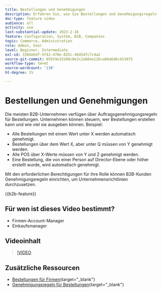 ```yaml
---
title: Bestellungen und Genehmigungen
description: Erfahren Sie, wie Sie Bestellungen und Genehmigungsregeln für Ihre B2B-Unternehmenskonten aktivieren.
doc-type: feature video
audience: all
activity: use
last-substantial-update: 2023-2-16
feature: Configuration, System, B2B, Companies
topic: Commerce, Administration
role: Admin, User
level: Beginner, Intermediate
exl-id: 3384e6df-5f42-470e-825c-4645d7c7c4a2
source-git-commit: 05919e15260c0e2c2a684a12bca60a6d6cb536f5
workflow-type: tm+mt
source-wordcount: '138'
ht-degree: 1%

---
```


# Bestellungen und Genehmigungen

Die meisten B2B-Unternehmen verfügen über Auftragsgenehmigungsregeln für Bestellungen. Unternehmen können steuern, wer Bestellungen erstellen kann und wie viel sie ausgeben können. Beispiel:

- Alle Bestellungen mit einem Wert unter X werden automatisch genehmigt.
- Bestellungen über dem Wert X, aber unter Q müssen von Y genehmigt werden.
- Alle POS über X-Werte müssen von Y und Z genehmigt werden.
- Eine Bestellung, die von einer Person auf Director-Ebene oder höher erstellt wurde, wird automatisch genehmigt.

Mit den erforderlichen Berechtigungen für ihre Rolle können B2B-Kunden Genehmigungsregeln einrichten, um Unternehmensrichtlinien durchzusetzen.

{{b2b-feature}}

## Für wen ist dieses Video bestimmt?

- Firmen-Account-Manager
- Einkaufsmanager

## Videoinhalt

>[!VIDEO](https://video.tv.adobe.com/v/344450?quality=12&learn=on)

## Zusätzliche Ressourcen

- [Bestellungen für Firmen](https://experienceleague.adobe.com/docs/commerce-admin/b2b/purchase-orders/purchase-order-flow.html){target="_blank"}
- [Genehmigungsregeln für Bestellungen](https://experienceleague.adobe.com/docs/commerce-admin/b2b/purchase-orders/account-dashboard-approval-rules.html){target="_blank"}
